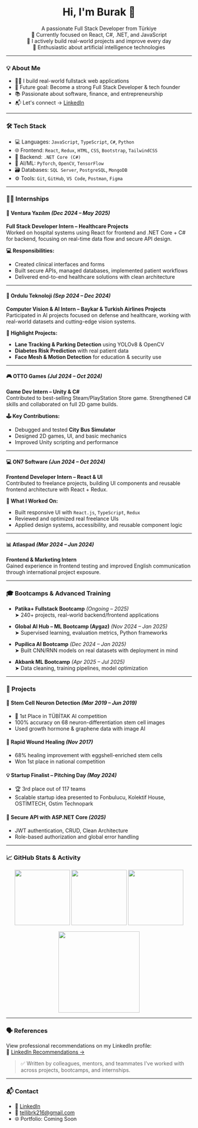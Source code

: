 <h1 align="center">Hi, I'm Burak 👋</h1>

<p align="center">
  A passionate Full Stack Developer from Türkiye <br/>
  🚀 Currently focused on React, C#, .NET, and JavaScript <br/>
  💼 I actively build real-world projects and improve every day <br/>
  🧠 Enthusiastic about artificial intelligence technologies
</p>

---

### 💡 About Me

- 👨‍💻 I build real-world fullstack web applications  
- 🎯 Future goal: Become a strong Full Stack Developer & tech founder  
- 📚 Passionate about software, finance, and entrepreneurship  
- 📬 Let's connect → [LinkedIn](https://www.linkedin.com/in/burak-telli-840468280/)

---

### 🛠️ Tech Stack

- 💻 Languages: `JavaScript`, `TypeScript`, `C#`, `Python`  
- 🌐 Frontend: `React`, `Redux`, `HTML`, `CSS`, `Bootstrap`, `TailwindCSS`  
- 🔧 Backend: `.NET Core (C#)`  
- 🧠 AI/ML: `PyTorch`, `OpenCV`, `TensorFlow`  
- 🗃️ Databases: `SQL Server`, `PostgreSQL`, `MongoDB`  
- ⚙️ Tools: `Git`, `GitHub`, `VS Code`, `Postman`, `Figma`

---

### 👨‍💻 Internships

#### 🏥 Ventura Yazılım *(Dec 2024 – May 2025)*  
**Full Stack Developer Intern – Healthcare Projects**  
Worked on hospital systems using React for frontend and .NET Core + C# for backend, focusing on real-time data flow and secure API design.

**💻 Responsibilities:**
- Created clinical interfaces and forms  
- Built secure APIs, managed databases, implemented patient workflows  
- Delivered end-to-end healthcare solutions with clean architecture

---

#### 🧠 Ordulu Teknoloji *(Sep 2024 – Dec 2024)*  
**Computer Vision & AI Intern – Baykar & Turkish Airlines Projects**  
Participated in AI projects focused on defense and healthcare, working with real-world datasets and cutting-edge vision systems.

**🚀 Highlight Projects:**
- **Lane Tracking & Parking Detection** using YOLOv8 & OpenCV  
- **Diabetes Risk Prediction** with real patient data  
- **Face Mesh & Motion Detection** for education & security use

---

#### 🎮 OTTO Games *(Jul 2024 – Oct 2024)*  
**Game Dev Intern – Unity & C#**  
Contributed to best-selling Steam/PlayStation Store game. Strengthened C# skills and collaborated on full 2D game builds.

**🕹️ Key Contributions:**
- Debugged and tested **City Bus Simulator**  
- Designed 2D games, UI, and basic mechanics  
- Improved Unity scripting and performance

---

#### 💻 ON7 Software *(Jun 2024 – Oct 2024)*  
**Frontend Developer Intern – React & UI**  
Contributed to freelance projects, building UI components and reusable frontend architecture with React + Redux.

**🔧 What I Worked On:**
- Built responsive UI with `React.js`, `TypeScript`, `Redux`  
- Reviewed and optimized real freelance UIs  
- Applied design systems, accessibility, and reusable component logic

---

#### 📊 Atlaspad *(Mar 2024 – Jun 2024)*  
**Frontend & Marketing Intern**  
Gained experience in frontend testing and improved English communication through international project exposure.

---

### 🎓 Bootcamps & Advanced Training

- **Patika+ Fullstack Bootcamp** *(Ongoing – 2025)*  
  ➤ 240+ projects, real-world backend/frontend applications

- **Global AI Hub – ML Bootcamp (Aygaz)** *(Nov 2024 – Jan 2025)*  
  ➤ Supervised learning, evaluation metrics, Python frameworks

- **Pupilica AI Bootcamp** *(Dec 2024 – Jan 2025)*  
  ➤ Built CNN/RNN models on real datasets with deployment in mind

- **Akbank ML Bootcamp** *(Apr 2025 – Jul 2025)*  
  ➤ Data cleaning, training pipelines, model optimization

---

### 🚀 Projects

#### 🧬 Stem Cell Neuron Detection *(Mar 2019 – Jun 2019)*  
- 🥇 1st Place in TÜBİTAK AI competition  
- 100% accuracy on 68 neuron-differentiation stem cell images  
- Used growth hormone & graphene data with image AI

#### 🧪 Rapid Wound Healing *(Nov 2017)*  
- 68% healing improvement with eggshell-enriched stem cells  
- Won 1st place in national competition  

#### 💡 Startup Finalist – Pitching Day *(May 2024)*  
- 🏆 3rd place out of 117 teams  
- Scalable startup idea presented to Fonbulucu, Kolektif House, OSTİMTECH, Ostim Technopark  

#### 🔐 Secure API with ASP.NET Core *(2025)*  
- JWT authentication, CRUD, Clean Architecture  
- Role-based authorization and global error handling

---

### 📈 GitHub Stats & Activity

<p align="center">
  <img src="https://github-readme-stats.vercel.app/api?username=BurakTeli&show_icons=true&theme=github_dark" height="150"/>
  <img src="https://github-readme-streak-stats.herokuapp.com?user=BurakTeli&theme=github-dark&hide_border=true" height="150"/>
  <img src="https://github-readme-stats.vercel.app/api/top-langs/?username=BurakTeli&layout=compact&theme=github_dark" height="150"/>
</p>

<p align="center">
  <img src="https://github-readme-activity-graph.vercel.app/graph?username=BurakTeli&theme=react-dark&custom_title=Burak%20Telli's%20Contribution%20Graph" height="220"/>
</p>

---

### 🗣️ References

View professional recommendations on my LinkedIn profile:  
🔗 [LinkedIn Recommendations →](https://www.linkedin.com/in/burak-telli-840468280/details/recommendations/?detailScreenTabIndex=0)

> ✅ Written by colleagues, mentors, and teammates I've worked with across projects, bootcamps, and internships.

---

### 📬 Contact

- 💼 [LinkedIn](https://www.linkedin.com/in/burak-telli-840468280/)
- 📧 tellibrk216@gmail.com
- 🌐 Portfolio: Coming Soon
